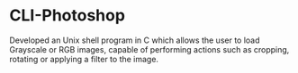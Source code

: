 # CLI-Photoshop
Developed an Unix shell program in C which allows the user to load Grayscale or RGB images, capable of performing actions such as cropping, rotating or applying a filter to the image.
